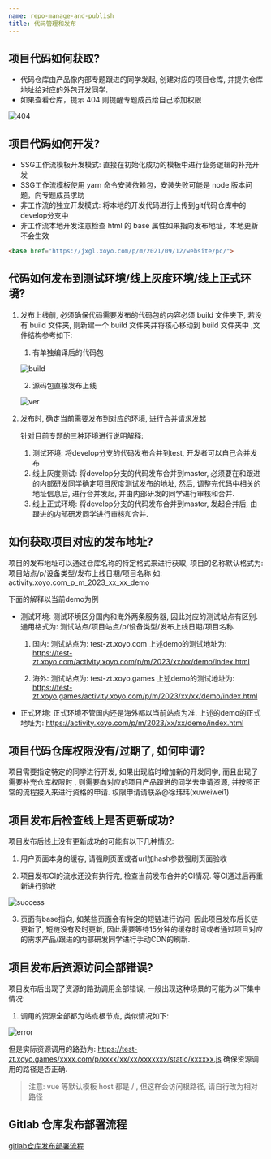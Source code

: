 ```yaml
---
name: repo-manage-and-publish
title: 代码管理和发布
---
```


## 项目代码如何获取?
- 代码仓库由产品像内部专题跟进的同学发起, 创建对应的项目仓库, 并提供仓库地址给对应的外包开发同学.
- 如果查看仓库，提示 404 则提醒专题成员给自己添加权限

![404](/xfe-document/images/repo-404.jpg)

## 项目代码如何开发?
- SSG工作流模板开发模式: 直接在初始化成功的模板中进行业务逻辑的补充开发
- SSG工作流模板使用 yarn 命令安装依赖包，安装失败可能是 node 版本问题，向专题成员求助
- 非工作流的独立开发模式: 将本地的开发代码进行上传到git代码仓库中的develop分支中
- 非工作流本地开发注意检查 html 的 base 属性如果指向发布地址，本地更新不会生效

```html
<base href="https://jxgl.xoyo.com/p/m/2021/09/12/website/pc/">
```

## 代码如何发布到测试环境/线上灰度环境/线上正式环境?
1. 发布上线前, 必须确保代码需要发布的代码包的内容必须 build 文件夹下, 若没有 build 文件夹, 则新建一个 build 文件夹并将核心移动到 build 文件夹中 ,文件结构参考如下:
   1. 有单独编译后的代码包
   
   ![build](/xfe-document/images/repo-build.png)

   2. 源码包直接发布上线
   
   ![ver](/xfe-document/images/repo-ver.png)

2. 发布时, 确定当前需要发布到对应的环境, 进行合并请求发起
   
   针对目前专题的三种环境进行说明解释:
      1. 测试环境: 将develop分支的代码发布合并到test, 开发者可以自己合并发布
      2. 线上灰度测试: 将develop分支的代码发布合并到master, 必须要在和跟进的内部研发同学确定项目灰度测试发布的地址, 然后, 调整完代码中相关的地址信息后, 进行合并发起, 并由内部研发的同学进行审核和合并.
      3. 线上正式环境:  将develop分支的代码发布合并到master, 发起合并后, 由跟进的内部研发同学进行审核和合并.

## 如何获取项目对应的发布地址?

  项目的发布地址可以通过仓库名称的特定格式来进行获取, 项目的名称默认格式为: 
      项目站点/p/设备类型/发布上线日期/项目名称  如: activity.xoyo.com_p_m_2023_xx_xx_demo

  下面的解释以当前demo为例
  - 测试环境:
      测试环境区分国内和海外两条服务器, 因此对应的测试站点有区别. 通用格式为: 测试站点/项目站点/p/设备类型/发布上线日期/项目名称

      1. 国内: 测试站点为: test-zt.xoyo.com 上述demo的测试地址为:  https://test-zt.xoyo.com/activity.xoyo.com/p/m/2023/xx/xx/demo/index.html

      2. 海外: 测试站点为: test-zt.xoyo.games  上述demo的测试地址为: https://test-zt.xoyo.games/activity.xoyo.com/p/m/2023/xx/xx/demo/index.html

  - 正式环境:
    正式环境不管国内还是海外都以当前站点为准.
    上述的demo的正式地址为:  https://activity.xoyo.com/p/m/2023/xx/xx/demo/index.html

## 项目代码仓库权限没有/过期了, 如何申请?

  项目需要指定特定的同学进行开发, 如果出现临时增加新的开发同学, 而且出现了需要补充仓库权限时 , 则需要向对应的项目产品跟进的同学去申请资源, 并按照正常的流程接入来进行资格的申请.
  权限申请请联系@徐玮玮(xuweiwei1)

## 项目发布后检查线上是否更新成功?

  项目发布后线上没有更新成功的可能有以下几种情况:

  1. 用户页面本身的缓存, 请强刷页面或者url加hash参数强刷页面验收

  2. 项目发布CI的流水还没有执行完, 检查当前发布合并的CI情况. 等CI通过后再重新进行验收

   ![success](/xfe-document/images/repo-success.png)

  3. 页面有base指向, 如某些页面会有特定的短链进行访问, 因此项目发布后长链更新了, 短链没有及时更新, 因此需要等待15分钟的缓存时间或者通过项目对应的需求产品/跟进的内部研发同学进行手动CDN的刷新.

## 项目发布后资源访问全部错误?

项目发布后出现了资源的路劲调用全部错误, 一般出现这种场景的可能为以下集中情况:

1. 调用的资源全部都为站点根节点, 类似情况如下:
  
![error](/xfe-document/images/repo-error.png)

但是实际资源调用的路劲为: https://test-zt.xoyo.games/xxxx.com/p/xxxx/xx/xx/xxxxxxx/static/xxxxxx.js 确保资源调用的路径是否正确. 

> 注意: vue 等默认模板 host 都是 / , 但这样会访问根路径, 请自行改为相对路径

## Gitlab 仓库发布部署流程
[gitlab仓库发布部署流程](https://d7n9vj8ces.feishu.cn/docx/doxcnohILWEa5AgyvgiwuJbK0qf)